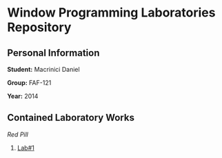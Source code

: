 # Window Programming Laboratories Repository

## Personal Information

**Student:** Macrinici Daniel	

**Group:** FAF-121

**Year:** 2014

## Contained Laboratory Works

_Red Pill_

1. [Lab#1](https://github.com/TUM-FAF/FAF-121-Bancila-Iana/tree/master/WP/Lab%231)
